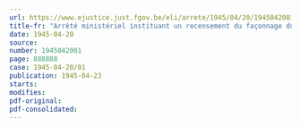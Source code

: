 ```yaml
---
url: https://www.ejustice.just.fgov.be/eli/arrete/1945/04/20/1945042001/justel
title-fr: "Arrêté ministériel instituant un recensement du façonnage du bois (abrogé par AM 03-10-1945, art. 8)"
date: 1945-04-20
source:
number: 1945042001
page: 888888
case: 1945-04-20/01
publication: 1945-04-23
starts:
modifies:
pdf-original:
pdf-consolidated:
---
```


